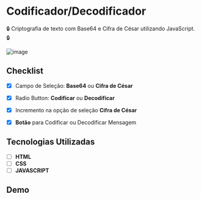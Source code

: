 # Codificador/Decodificador 
🔒 Criptografia de texto com Base64 e Cifra de César utilizando JavaScript. 🔒

![image](https://user-images.githubusercontent.com/99571291/169351676-6d812609-724c-4919-b58b-49dbefd58232.png)


## Checklist

- [x] Campo de Seleção: **Base64** ou **Cifra de César**

- [x] Radio Button: **Codificar** ou **Decodificar**

- [x] Incremento na opção de seleção **Cifra de César**

- [x] **Botão** para Codificar ou Decodificar Mensagem

## Tecnologias Utilizadas

- [ ] **HTML** 
- [ ] **CSS** 
- [ ] **JAVASCRIPT**

## Demo


